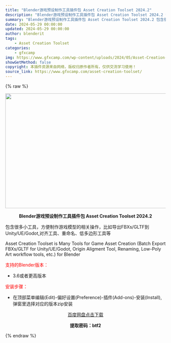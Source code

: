 ```yaml
---
title: "Blender游戏预设制作工具插件包 Asset Creation Toolset 2024.2"
description: "Blender游戏预设制作工具插件包 Asset Creation Toolset 2024.2 包含很多小工具，方便制作游戏模型的相关操作，比如导出FBXs/GLTF到Unity/UE/Godot,..."
summary: "Blender游戏预设制作工具插件包 Asset Creation Toolset 2024.2 包含很多小工具，方便制作游戏模型的相关操作，比如导出FBXs/GLTF到Unity/UE/Godot,..."
date: 2024-05-29 00:00:00
updated: 2024-05-29 00:00:00
author: blenderit
tags: 
    - Asset Creation Toolset
categories:
    - gfxcamp
img: https://www.gfxcamp.com/wp-content/uploads/2024/05/Asset-Creation-Toolset-2024.2.jpg
showGetMethod: false
copyright: 本插件资源来自网络，版权归原作者所有，仅供交流学习使用！
source_link: https://www.gfxcamp.com/asset-creation-toolset/
---
```


{% raw %}
<div><p><img decoding="async" class="aligncenter size-full wp-image-121747" src="https://www.gfxcamp.com/wp-content/uploads/2024/05/Asset-Creation-Toolset-2024.2.jpg" data-src="https://www.gfxcamp.com/wp-content/uploads/2024/05/Asset-Creation-Toolset-2024.2.jpg" alt="" width="640" height="360" data-srcset="https://www.gfxcamp.com/wp-content/uploads/2024/05/Asset-Creation-Toolset-2024.2.jpg 640w, https://www.gfxcamp.com/wp-content/uploads/2024/05/Asset-Creation-Toolset-2024.2-150x84.jpg 150w" data-sizes="(max-width: 640px) 100vw, 640px"></p><p style="text-align: center;"><strong>Blender游戏预设制作工具插件包 Asset Creation Toolset 2024.2</strong></p><p>包含很多小工具，方便制作游戏模型的相关操作，比如导出FBXs/GLTF到Unity/UE/Godot,对齐工具、重命名、低多边形工具等</p><p>Asset Creation Toolset is Many Tools for Game Asset Creation (Batch Export FBXs/GLTF for Unity/UE/Godot, Origin Aligment Tool, Renaming, Low-Poly Art workflow tools, etc.) for Blender</p><p style="text-align: left;"><span style="color: #ff0000;">支持的Blender版本：</span></p><ul>
<li style="text-align: left;">3.6或者更高版本</li>
</ul><p style="text-align: left;"><span style="color: #ff0000;">安装步骤：</span></p><ul>
<li>在顶部菜单编辑(Edit)-偏好设置(Preference)-插件(Add-ons)-安装(Install),弹窗里选择对应的版本zip安装</li>
</ul><p style="text-align: center;"><a class="maxbutton-3 maxbutton maxbutton-baidu" target="_blank" rel="noopener" href="https://pan.baidu.com/s/1t67ozE4_Ne1aON91TpLaNA?pwd=btf2"><span class="mb-text">百度网盘点击下载</span></a></p><p style="text-align: center;"><strong>提取密码：btf2</strong></p></div>
<div style="display: none">gfxcamp</div>
{% endraw %}